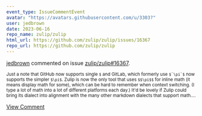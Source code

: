 ```yaml
---
event_type: IssueCommentEvent
avatar: "https://avatars.githubusercontent.com/u/3303?"
user: jedbrown
date: 2023-06-16
repo_name: zulip/zulip
html_url: https://github.com/zulip/zulip/issues/16367
repo_url: https://github.com/zulip/zulip
---
```


<a href='https://github.com/jedbrown' target='_blank'>jedbrown</a> commented on issue <a href='https://github.com/zulip/zulip/issues/16367' target='_blank'>zulip/zulip#16367</a>.

<small>Just a note that GitHub now supports single `$` and GitLab, which formerly use ```$`\pi`$``` now supports the simpler `$\pi$`. Zulip is now the only tool that uses `$$\pi$$` for inline math (it means display math for some), which can be hard to remember when context switching. (I type a lot of math into a lot of different platforms each day.) It'd be lovely if Zulip could bring its dialect into alignment with the many other markdown dialects that support math....</small>

<a href='https://github.com/zulip/zulip/issues/16367' target='_blank'>View Comment</a>